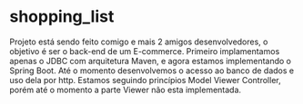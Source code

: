 # shopping_list
Projeto está sendo feito comigo e mais 2 amigos desenvolvedores, o objetivo é ser o back-end de um E-commerce. Primeiro implamentamos apenas o JDBC com arquitetura Maven, e agora estamos implementando o Spring Boot.
Até o momento desenvolvemos o acesso ao banco de dados e uso dela por http.
Estamos seguindo princípios Model Viewer Controller, porém até o momento a parte Viewer não esta implementada.

